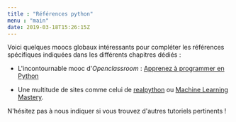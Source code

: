```yaml
---
title : "Références python"
menu : "main"
date: 2019-03-18T15:26:15Z
---
```


Voici quelques moocs globaux intéressants pour compléter les références spécifiques indiquées dans les différents chapitres dédiés :

* L'incontournable mooc d'*Openclassroom* : [Apprenez à programmer en Python](https://openclassrooms.com/fr/courses/235344-apprenez-a-programmer-en-python)

* Une multitude de sites comme celui de [realpython](https://realpython.com/) ou [Machine Learning Mastery](https://machinelearningmastery.com/).


N'hésitez pas à nous indiquer si vous trouvez d'autres tutoriels pertinents !
